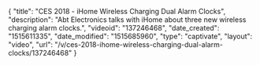 {
    "title": "CES 2018 - iHome Wireless Charging Dual Alarm Clocks",
    "description": "Abt Electronics talks with iHome about three new wireless charging alarm clocks.",
    "videoid": "137246468",
    "date_created": "1515611335",
    "date_modified": "1515685960",
    "type": "captivate",
    "layout": "video",
    "url": "\/v\/ces-2018-ihome-wireless-charging-dual-alarm-clocks\/137246468"
}